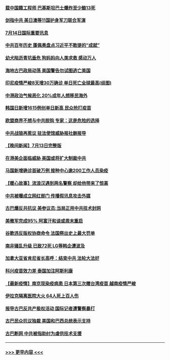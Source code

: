 #### [载中国籍工程师 巴基斯坦巴士爆炸至少酿13死](../pages/prog202/a103165336.md?t=07142151) 
#### [剑指中共 美日澳等11国护身军刀联合军演](../pages/prog202/a103165254.md?t=07142151) 
#### [7月14日国际重要讯息](../pages/prog202/a103165273.md?t=07142151) 
#### [中共百年历史 蓬佩奥盘点习近平不敢提的“成就”](../pages/prog202/a103165265.md?t=07142151) 
#### [幼犬陷沥青坑垂危 狗妈妈向人类求救 感动万人](../pages/prog202/a103165238.md?t=07142151) 
#### [海地古巴政局动荡 美国警告勿试图逃亡美国](../pages/prog202/a103165226.md?t=07142151) 
#### [印尼疫情严峻8天增30万确诊 单日死亡全球最高(组图)](../pages/prog202/a103165189.md?t=07142151) 
#### [中港政治气候恶化 20%成年人想移民海外](../pages/prog202/a103165162.md?t=07142151) 
#### [韩国日新增1615例创单日新高 民众抢打疫苗](../pages/prog202/a103165172.md?t=07142151) 
#### [欧盟商界不想与中共脱钩 专家：这是危险的选择](../pages/prog202/a103165150.md?t=07142151) 
#### [中共战狼再惹议 驻法使馆威胁报社删报导](../pages/prog202/a103164964.md?t=07142151) 
#### [【晚间新闻】7月13日完整版](../pages/prog202/a103165100.md?t=07142151) 
#### [在港美企面临威胁 美国或将扩大制裁中共](../pages/prog202/a103164900.md?t=07142151) 
#### [马国新增确诊首破万例 接种中心逾200工作人员染疫](../pages/prog202/a103165087.md?t=07142151) 
#### [【暖心故事】流浪汉遇到两名警察 却给他带来了惊喜](../pages/prog202/a103163976.md?t=07142151) 
#### [中共被曝成立网红部门 传播假讯息攻击外媒](../pages/prog202/a103163980.md?t=07142151) 
#### [古巴爆反共抗议 美参议员:当局正用中共技术封网](../pages/prog202/a103164917.md?t=07142151) 
#### [美撤军完成95% 阿富汗和谈或周末重启](../pages/prog202/a103164951.md?t=07142151) 
#### [谷歌违反版权协商命令 法国祭出史上最大罚单](../pages/prog202/a103164913.md?t=07142151) 
#### [南非骚乱升级 已致72死 LG等韩企遭波及](../pages/prog202/a103164852.md?t=07142151) 
#### [加拿大亚省肯尼省长高呼：结束中共 法轮大法好](../pages/prog202/a103164798.md?t=07142151) 
#### [科兴疫苗效力差 泰国加注阿斯利康](../pages/prog202/a103164543.md?t=07142151) 
#### [【最新疫情】南京现染疫病患 日本第三次赠台湾疫苗 越南疫情严峻](../pages/prog202/a103164692.md?t=07142151) 
#### [伊拉克隔离医院大火 64人死上百人伤](../pages/prog202/a103164701.md?t=07142151) 
#### [报导古巴反共产极权活动 国际记者遭警察暴打](../pages/prog202/a103164529.md?t=07142151) 
#### [古巴民众抗议独裁 美国和巴西总统表示支持](../pages/prog202/a103164625.md?t=07142151) 
#### [古巴断网 中共被指助纣为虐供技术支援](../pages/prog202/a103164623.md?t=07142151) 

----
#### [ >>> 更早内容 <<< ](../indexes/prog202-earlier.md)
